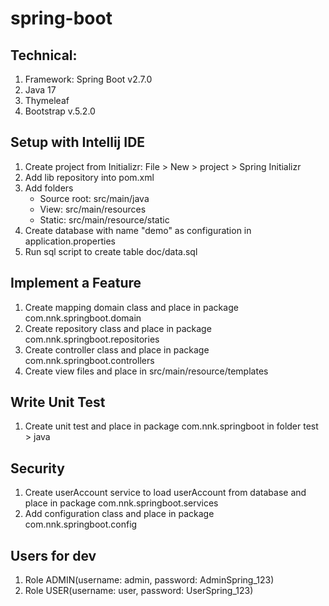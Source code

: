 # spring-boot
## Technical:

1. Framework: Spring Boot v2.7.0
2. Java 17
3. Thymeleaf
4. Bootstrap v.5.2.0


## Setup with Intellij IDE
1. Create project from Initializr: File > New > project > Spring Initializr
2. Add lib repository into pom.xml
3. Add folders
    - Source root: src/main/java
    - View: src/main/resources
    - Static: src/main/resource/static
4. Create database with name "demo" as configuration in application.properties
5. Run sql script to create table doc/data.sql

## Implement a Feature
1. Create mapping domain class and place in package com.nnk.springboot.domain
2. Create repository class and place in package com.nnk.springboot.repositories
3. Create controller class and place in package com.nnk.springboot.controllers
4. Create view files and place in src/main/resource/templates

## Write Unit Test
1. Create unit test and place in package com.nnk.springboot in folder test > java

## Security
1. Create userAccount service to load userAccount from  database and place in package com.nnk.springboot.services
2. Add configuration class and place in package com.nnk.springboot.config

## Users for dev
1. Role ADMIN(username: admin, password: AdminSpring_123)
2. Role USER(username: user, password: UserSpring_123)